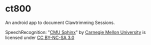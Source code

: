 # ct800
An android app to document Clawtrimming Sessions.

SpeechRecognition: "[CMU Sphinx](http://cmusphinx.sourceforge.net/)" by [Carnegie Mellon University](http://www.speech.cs.cmu.edu/) is licensed under [CC BY-NC-SA 3.0](http://creativecommons.org/licenses/by-nc-sa/3.0/)
